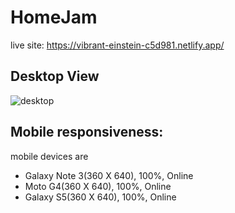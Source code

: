 # HomeJam

live site: https://vibrant-einstein-c5d981.netlify.app/

## Desktop View

![desktop](https://user-images.githubusercontent.com/47758718/118397914-15065780-b678-11eb-8029-9a02ed373bed.jpg)


## Mobile responsiveness:
mobile devices are
* Galaxy Note 3(360 X 640), 100%, Online
* Moto G4(360 X 640), 100%, Online
* Galaxy S5(360 X 640), 100%, Online
